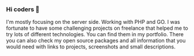 ### Hi coders 👋

I'm mostly focusing on the server side. Working with PHP and GO. I was fortunate to have some challenging projects on freelance that helped me to try lots of different technologies. You can find them in my portfolio. There you can also check my open source packages and all information that you would need with links to projects, screenshots and small descriptions.
